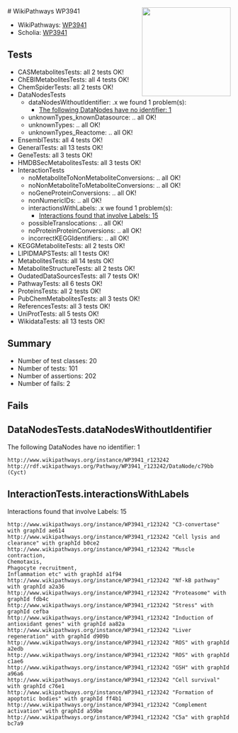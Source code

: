 <img style="float: right; width: 200px" src="https://upload.wikimedia.org/wikipedia/commons/thumb/8/83/Wplogo_with_text_500.png/640px-Wplogo_with_text_500.png" />
# WikiPathways WP3941

* WikiPathways: [WP3941](https://new.wikipathways.org/pathways/WP3941)
* Scholia: [WP3941](https://scholia.toolforge.org/wikipathways/WP3941)
## Tests
* CASMetabolitesTests: all 2 tests OK!
* ChEBIMetabolitesTests: all 4 tests OK!
* ChemSpiderTests: all 2 tests OK!
* DataNodesTests
    * dataNodesWithoutIdentifier: .x we found 1 problem(s):
        * [The following DataNodes have no identifier: 1](#d2d32fa0)
    * unknownTypes_knownDatasource: .. all OK!
    * unknownTypes: .. all OK!
    * unknownTypes_Reactome: .. all OK!
* EnsemblTests: all 4 tests OK!
* GeneralTests: all 13 tests OK!
* GeneTests: all 3 tests OK!
* HMDBSecMetabolitesTests: all 3 tests OK!
* InteractionTests
    * noMetaboliteToNonMetaboliteConversions: .. all OK!
    * noNonMetaboliteToMetaboliteConversions: .. all OK!
    * noGeneProteinConversions: .. all OK!
    * nonNumericIDs: .. all OK!
    * interactionsWithLabels: .x we found 1 problem(s):
        * [Interactions found that involve Labels: 15](#fe97a8bd)
    * possibleTranslocations: .. all OK!
    * noProteinProteinConversions: .. all OK!
    * incorrectKEGGIdentifiers: .. all OK!
* KEGGMetaboliteTests: all 2 tests OK!
* LIPIDMAPSTests: all 1 tests OK!
* MetabolitesTests: all 14 tests OK!
* MetaboliteStructureTests: all 2 tests OK!
* OudatedDataSourcesTests: all 7 tests OK!
* PathwayTests: all 6 tests OK!
* ProteinsTests: all 2 tests OK!
* PubChemMetabolitesTests: all 3 tests OK!
* ReferencesTests: all 3 tests OK!
* UniProtTests: all 5 tests OK!
* WikidataTests: all 13 tests OK!


## Summary

* Number of test classes: 20
* Number of tests: 101
* Number of assertions: 202
* Number of fails: 2

## Fails

<a name="d2d32fa0" />

## DataNodesTests.dataNodesWithoutIdentifier

The following DataNodes have no identifier: 1
```
http://www.wikipathways.org/instance/WP3941_r123242 http://rdf.wikipathways.org/Pathway/WP3941_r123242/DataNode/c79bb (Cyct)
```

<a name="fe97a8bd" />

## InteractionTests.interactionsWithLabels

Interactions found that involve Labels: 15
```
http://www.wikipathways.org/instance/WP3941_r123242 "C3-convertase" with graphId ae614
http://www.wikipathways.org/instance/WP3941_r123242 "Cell lysis and clearance" with graphId b0ce2
http://www.wikipathways.org/instance/WP3941_r123242 "Muscle contraction,
Chemotaxis,
Phagocyte recruitment,
Inflammation etc" with graphId a1f94
http://www.wikipathways.org/instance/WP3941_r123242 "Nf-kB pathway" with graphId a2a36
http://www.wikipathways.org/instance/WP3941_r123242 "Proteasome" with graphId fdb4c
http://www.wikipathways.org/instance/WP3941_r123242 "Stress" with graphId cefba
http://www.wikipathways.org/instance/WP3941_r123242 "Induction of antioxidant genes" with graphId aa82a
http://www.wikipathways.org/instance/WP3941_r123242 "Liver regeneration" with graphId d909b
http://www.wikipathways.org/instance/WP3941_r123242 "ROS" with graphId a2edb
http://www.wikipathways.org/instance/WP3941_r123242 "ROS" with graphId c1ae6
http://www.wikipathways.org/instance/WP3941_r123242 "GSH" with graphId a96a6
http://www.wikipathways.org/instance/WP3941_r123242 "Cell survival" with graphId c76e1
http://www.wikipathways.org/instance/WP3941_r123242 "Formation of apoptotic bodies" with graphId ff4b1
http://www.wikipathways.org/instance/WP3941_r123242 "Complement activation" with graphId a59be
http://www.wikipathways.org/instance/WP3941_r123242 "C5a" with graphId bc7a9
```

